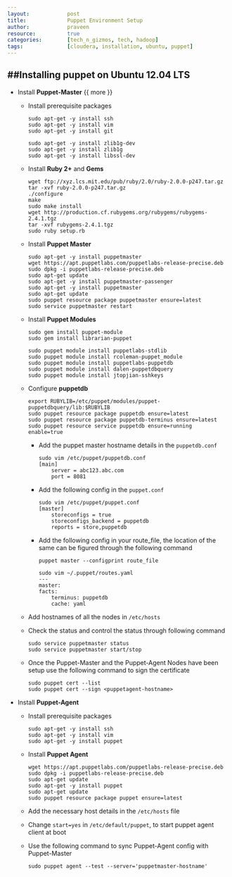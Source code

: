 ```yaml
---
layout:            post
title:             Puppet Environment Setup
author:            praveen
resource:          true
categories:        [tech_n_gizmos, tech, hadoop]
tags:              [cloudera, installation, ubuntu, puppet]
---
```


##Installing puppet on Ubuntu 12.04 LTS
-------

- Install **Puppet-Master**
{{ more }}
    + Install prerequisite packages

        ```
        sudo apt-get -y install ssh
        sudo apt-get -y install vim
        sudo apt-get -y install git

        sudo apt-get -y install zlib1g-dev
        sudo apt-get -y install zlib1g
        sudo apt-get -y install libssl-dev
        ```

    + Install **Ruby 2+** and **Gems**

        ```
        wget ftp://xyz.lcs.mit.edu/pub/ruby/2.0/ruby-2.0.0-p247.tar.gz
        tar -xvf ruby-2.0.0-p247.tar.gz
        ./configure
        make
        sudo make install
        wget http://production.cf.rubygems.org/rubygems/rubygems-2.4.1.tgz
        tar -xvf rubygems-2.4.1.tgz
        sudo ruby setup.rb
        ```

    + Install **Puppet Master**

        ```
        sudo apt-get -y install puppetmaster
        wget https://apt.puppetlabs.com/puppetlabs-release-precise.deb
        sudo dpkg -i puppetlabs-release-precise.deb
        sudo apt-get update
        sudo apt-get -y install puppetmaster-passenger
        sudo apt-get -y install puppetmaster
        sudo apt-get update
        sudo puppet resource package puppetmaster ensure=latest
        sudo service puppetmaster restart
        ```

    + Install **Puppet Modules**

        ```
        sudo gem install puppet-module
        sudo gem install librarian-puppet

        sudo puppet module install puppetlabs-stdlib
        sudo puppet module install rcoleman-puppet_module
        sudo puppet module install puppetlabs-puppetdb
        sudo puppet module install dalen-puppetdbquery
        sudo puppet module install jtopjian-sshkeys
        ```

    + Configure **puppetdb**

        ```
        export RUBYLIB=/etc/puppet/modules/puppet-puppetdbquery/lib:$RUBYLIB
        sudo puppet resource package puppetdb ensure=latest
        sudo puppet resource package puppetdb-terminus ensure=latest
        sudo puppet resource service puppetdb ensure=running enable=true
        ```

        - Add the puppet master hostname details in the `puppetdb.conf`

            ```
            sudo vim /etc/puppet/puppetdb.conf
            [main]
                server = abc123.abc.com
                port = 8081
            ```

        - Add the following config in the `puppet.conf`

            ```
            sudo vim /etc/puppet/puppet.conf
            [master]
                storeconfigs = true
                storeconfigs_backend = puppetdb
                reports = store,puppetdb
            ```

        - Add the following config in your route_file, the location of the same can be figured through the following command

            ```
            puppet master --configprint route_file

            sudo vim ~/.puppet/routes.yaml
            ---
            master:
            facts:
                terminus: puppetdb
                cache: yaml
            ```

    + Add hostnames of all the nodes in `/etc/hosts`

    + Check the status and control the status through following command

        ```
        sudo service puppetmaster status
        sudo service puppetmaster start/stop
        ```

    + Once the Puppet-Master and the Puppet-Agent Nodes have been setup use the following command to sign the certificate

        ```
        sudo puppet cert --list
        sudo puppet cert --sign <puppetagent-hostname>
        ```

- Install **Puppet-Agent**

    + Install prerequisite packages

        ```
        sudo apt-get -y install ssh
        sudo apt-get -y install vim
        sudo apt-get -y install puppet
        ```

    + Install **Puppet Agent**

        ```
        wget https://apt.puppetlabs.com/puppetlabs-release-precise.deb
        sudo dpkg -i puppetlabs-release-precise.deb
        sudo apt-get update
        sudo apt-get -y install puppet
        sudo apt-get update
        sudo puppet resource package puppet ensure=latest
        ```

    + Add the necessary host details in the `/etc/hosts` file

    + Change `start=yes` in `/etc/default/puppet`, to start puppet agent client at boot

    + Use the following command to sync Puppet-Agent config with Puppet-Master

        ```
        sudo puppet agent --test --server='puppetmaster-hostname'
        ```

